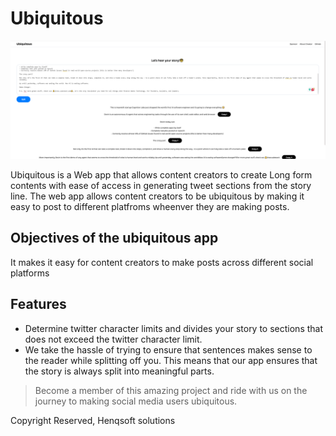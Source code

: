 # Ubiquitous

![App screenshot](./screenshot.PNG)

Ubiquitous is a Web app that allows content creators to create Long form contents with ease of access in generating tweet sections from the story line. The web app allows content creators to be ubiquitous by making it easy to post to different platfroms wheenver they are making posts.

## Objectives of the ubiquitous app

It makes it easy for content creators to make posts across different social platforms

## Features

- Determine twitter character limits and divides your story to sections that does not exceed the twitter character limit.
- We take the hassle of trying to ensure that sentences makes sense to the reader while splitting off you. This means that our app ensures that the story is always split into meaningful parts.

> Become a member of this amazing project and ride with us on the journey to making social media users ubiquitous.

Copyright Reserved, Henqsoft solutions
